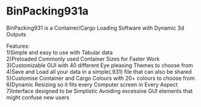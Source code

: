 # BinPacking931a

BinPacking931 is a Container/Cargo Loading Software with Dynamic 3d Outputs

Features:  
1)Simple and easy to use with Tabular data  
2)Preloaded Commonly used Container Sizes for Faster Work  
3)Customizable GUI with 40 different Eye pleasing Themes to choose from  
4)Save and Load all your data in a simple(.931) file that can also be shared  
5)Customise Container and Cargo Colours with 20+ colours to choose from  
6)Dynamic Resizing so it fits every Computer screen in Every Aspect  
7)Interface designed to be Simplistic Avoiding excessive GUI elements that might confuse new users  
